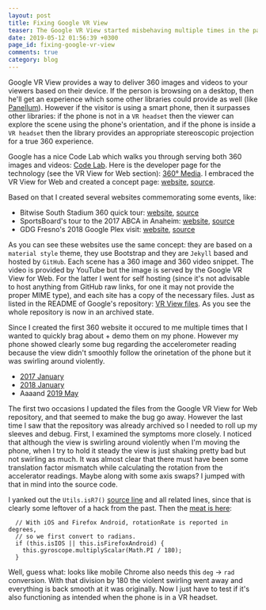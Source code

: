 ```yaml
---
layout: post
title: Fixing Google VR View
teaser: The Google VR View started misbehaving multiple times in the past, and since it's archived project now, I needed to roll up my sleeves to fix it.
date: 2019-05-12 01:56:39 +0300
page_id: fixing-google-vr-view
comments: true
category: blog
---
```

Google VR View provides a way to deliver 360 images and videos to your viewers based on their device. If the person is browsing on a desktop, then he'll get an experience which some other libraries could provide as well (like [Panellum](https://pannellum.org/)). However if the visitor is using a smart phone, then it surpasses other libraries: if the phone is not in a `VR headset` then the viewer can explore the scene using the phone's orientation, and if the phone is inside a `VR headset` then the library provides an appropriate stereoscopic projection for a true 360 experience.

Google has a nice Code Lab which walks you through serving both 360 images and videos: [Code Lab](https://codelabs.developers.google.com/codelabs/vr_view_101/index.html?index=..%2F..index#0). Here is the developer page for the technology (see the VR View for Web section): [360° Media](https://developers.google.com/vr/discover/360-degree-media). I embraced the VR View for Web and created a concept page: [website](https://mrcsabatoth.github.io/magicvr/), [source](https://github.com/MrCsabaToth/magicvr).

Based on that I created several websites commemorating some events, like:

  * Bitwise South Stadium 360 quick tour: [website](https://gdgfresno.github.io/BWSS360tour/), [source](https://github.com/gdgfresno/BWSS360tour)
  * SportsBoard's tour to the 2017 ABCA in Anaheim: [website](https://sportsboard.github.io/ABCA2017/), [source](https://github.com/gdgfresno/ABCA2017)
  * GDG Fresno's 2018 Google Plex visit: [website](https://gdgfresno.github.io/GoogleTrip2018/), [source](https://github.com/gdgfresno/GoogleTrip2018)

As you can see these websites use the same concept: they are based on a `material style` theme, they use Bootstrap and they are `Jekyll` based and hosted by `GitHub`. Each scene has a 360 image and 360 video snippet. The video is provided by YouTube but the image is served by the Google VR View for Web. For the latter I went for self hosting (since it's not advisable to host anything from GitHub raw links, for one it may not provide the proper MIME type), and each site has a copy of the necessary files. Just as listed in the README of Google's repository: [VR View files](https://github.com/googlearchive/vrview/tree/gh-pages#downloading-files). As you see the whole repository is now in an archived state.

Since I created the first 360 website it occured to me multiple times that I wanted to quickly brag about + demo them on my phone. However my phone showed clearly some bug regarding the accelerometer reading because the view didn't smoothly follow the orinetation of the phone but it was swirling around violently.

* [2017 January](https://github.com/SportsBoard/ABCA2017/commit/e419af868058c438d7f0756b240ef3b5076a2f1c)
* [2018 January](https://github.com/SportsBoard/ABCA2017/commit/d0c53a76e39ca1de0efde6aac40279bb273b9372)
* Aaaand [2019 May](https://github.com/SportsBoard/ABCA2017/commit/10d5bb998555be5fb185cd1292efc824fe416d93)

The first two occasions I updated the files from the Google VR View for Web repository, and that seemed to make the bug go away. However the last time I saw that the repository was already archived so I needed to roll up my sleeves and debug. First, I examined the symptoms more closely. I noticed that although the view is swirling around violently when I'm moving the phone, when I try to hold it steady the view is just shaking pretty bad but not swirling as much. It was almost clear that there must have been some translation factor mismatch while calculating the rotation from the accelerator readings. Maybe along with some axis swaps? I jumped with that in mind into the source code.

I yanked out the `Utils.isR7()` [source line](https://github.com/googlearchive/vrview/blob/gh-pages/build/embed.js#L8752) and all related lines, since that is clearly some leftover of a hack from the past. Then the [meat is here](https://github.com/googlearchive/vrview/blob/gh-pages/build/embed.js#L8760):

```
  // With iOS and Firefox Android, rotationRate is reported in degrees,
  // so we first convert to radians.
  if (this.isIOS || this.isFirefoxAndroid) {
    this.gyroscope.multiplyScalar(Math.PI / 180);
  }
```

Well, guess what: looks like mobile Chrome also needs this `deg` -> `rad` conversion. With that division by 180 the violent swirling went away and everything is back smooth at it was originally. Now I just have to test if it's also functioning as intended when the phone is in a VR headset.
